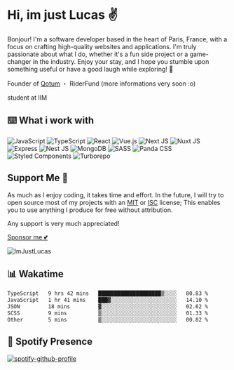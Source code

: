 # Hi, im just Lucas ✌️

Bonjour! I'm a software developer based in the heart of Paris, France, with a focus on crafting high-quality websites and applications. I'm truly passionate about what I do, whether it's a fun side project or a game-changer in the industry. Enjoy your stay, and I hope you stumble upon something useful or have a good laugh while exploring! 💖

Founder of [Qotum](https://github.com/qotum) ・ RiderFund (more informations very soon :o)

student at IIM

## ⌨️ What i work with

![JavaScript](https://img.shields.io/badge/javascript-%23323330.svg?style=for-the-badge&logo=javascript&logoColor=%23F7DF1E)
![TypeScript](https://img.shields.io/badge/typescript-%23007ACC.svg?style=for-the-badge&logo=typescript&logoColor=white)
![React](https://img.shields.io/badge/react-%2320232a.svg?style=for-the-badge&logo=react&logoColor=%2361DAFB)
![Vue.js](https://img.shields.io/badge/vuejs-%2335495e.svg?style=for-the-badge&logo=vuedotjs&logoColor=%234FC08D)
![Next JS](https://img.shields.io/badge/Next-black?style=for-the-badge&logo=next.js&logoColor=white)
![Nuxt JS](https://img.shields.io/badge/Nuxt-00C58E?style=for-the-badge&logo=nuxt.js&logoColor=white)
![Express](https://img.shields.io/badge/Express-000000?style=for-the-badge&logo=express&logoColor=white)
![Nest JS](https://img.shields.io/badge/Nest-E0234E?style=for-the-badge&logo=nestjs&logoColor=white)
![MongoDB](https://img.shields.io/badge/MongoDB-%234ea94b.svg?style=for-the-badge&logo=mongodb&logoColor=white)
![SASS](https://img.shields.io/badge/SASS-hotpink.svg?style=for-the-badge&logo=SASS&logoColor=white)
![Panda CSS](https://img.shields.io/badge/Panda%20CSS-%23FFD700.svg?style=for-the-badge&logo=panda&logoColor=black)
![Styled Components](https://img.shields.io/badge/Styled%20Components-%23DB7093.svg?style=for-the-badge&logo=styled-components&logoColor=white)
![Turborepo](https://img.shields.io/badge/Turborepo-%23000000.svg?style=for-the-badge&logo=turborepo&logoColor=white)

## Support Me 💸
As much as I enjoy coding, it takes time and effort. In the future, I will try to open source most of my projects with an [MIT](https://opensource.org/licenses/MIT) or [ISC](https://opensource.org/licenses/ISC) license; This enables you to use anything I produce for free without attribution.

Any support is very much appreciated!

[Sponsor me 💕](https://github.com/sponsors/ImJustLucas)

<img src="https://komarev.com/ghpvc/?username=ImJustLucas&label=Profile%20views&color=0e75b6&style=flat" alt="ImJustLucas" />

## 📊 Wakatime
<!--START_SECTION:waka-->

```txt
TypeScript   9 hrs 42 mins   ████████████████████▒░░░░   80.83 %
JavaScript   1 hr 41 mins    ███▓░░░░░░░░░░░░░░░░░░░░░   14.10 %
JSON         18 mins         ▓░░░░░░░░░░░░░░░░░░░░░░░░   02.62 %
SCSS         9 mins          ▒░░░░░░░░░░░░░░░░░░░░░░░░   01.33 %
Other        5 mins          ▒░░░░░░░░░░░░░░░░░░░░░░░░   00.82 %
```

<!--END_SECTION:waka-->

## 🎵 Spotify Presence

[![spotify-github-profile](https://spotify-github-profile.kittinanx.com/api/view?uid=zelder175&cover_image=true&theme=novatorem&show_offline=true&background_color=121212&interchange=false&bar_color=53b14f&bar_color_cover=false)](https://spotify-github-profile.kittinanx.com/api/view?uid=zelder175&redirect=true)
